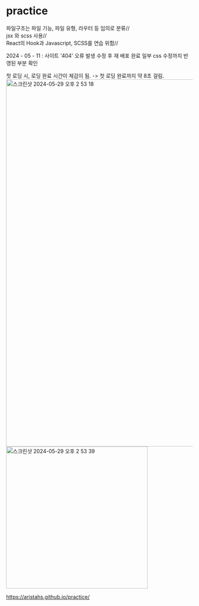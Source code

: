 # practice
 
파일구조는 파일 기능, 파일 유형, 라우터 등 임의로 분류//  
jsx 와 scss 사용//   
React의 Hook과 Javascript, SCSS를 연습 위함//

2024 - 05 - 11 : 사이트 '404' 오류 발생 수정 후 재 배포 완료
일부 css 수정까지 반영된 부분 확인

첫 로딩 시, 로딩 완료 시간이 체감이 됨.
  -> 첫 로딩 완료까지 약 8초 걸림.
  <img width="988" alt="스크린샷 2024-05-29 오후 2 53 18" src="https://github.com/ARISTAHS/practice/assets/118969653/484eeaae-ffe0-4532-bc34-605dba933c23">
  <img width="382" alt="스크린샷 2024-05-29 오후 2 53 39" src="https://github.com/ARISTAHS/practice/assets/118969653/4dc40edd-b261-4fa9-95be-33562b8b1232">



https://aristahs.github.io/practice/
